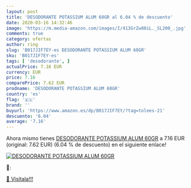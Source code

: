 ```yaml
---
layout: post
title: 'DESODORANTE POTASSIUM ALUM 60GR al 6.04 % de descuento'
date: 2020-03-16 14:32:46
image: 'https://m.media-amazon.com/images/I/413GrZw80iL._SL200_.jpg'
comments: true
category: ofertas
author: ring
slug: 'B017JIF7EY-es DESODORANTE POTASSIUM ALUM 60GR'
sku: 'B017JIF7EY-es'
tags: [ 'desodorante', ]
actualPrice: 7.16 EUR
currency: EUR
price: 7.16
comparePrice: 7.62 EUR
prodname: 'DESODORANTE POTASSIUM ALUM 60GR'
country: 'es'
flag: '🇪🇸'
brand: ''
buyurl: 'https://www.amazon.es/dp/B017JIF7EY/?tag=tolees-21'
descuento: '6.04'
average: '7.16'
---
```


Ahora mismo tienes [DESODORANTE POTASSIUM ALUM 60GR](https://www.amazon.es/dp/B017JIF7EY/?tag=tolees-21) a 7.16 EUR (original: 7.62 EUR) (6.04 %  de descuento) en el siguiente enlace!

[![DESODORANTE POTASSIUM ALUM 60GR](https://m.media-amazon.com/images/I/413GrZw80iL._SL200_.jpg)](https://www.amazon.es/dp/B017JIF7EY/?tag=tolees-21)

🔎:


[🛒 Visítala!!!](https://www.amazon.es/dp/B017JIF7EY/?tag=tolees-21)
